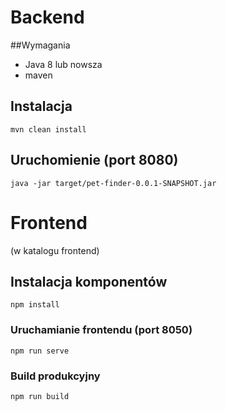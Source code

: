 # Backend

##Wymagania
- Java 8 lub nowsza
- maven

## Instalacja
```
mvn clean install
```
## Uruchomienie (port 8080)
```
java -jar target/pet-finder-0.0.1-SNAPSHOT.jar
```
# Frontend
(w katalogu frontend)
## Instalacja komponentów
```
npm install
```

### Uruchamianie frontendu (port 8050)
```
npm run serve
```

### Build produkcyjny
```
npm run build
```

